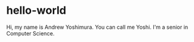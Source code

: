 # hello-world

Hi, my name is Andrew Yoshimura.  You can call me Yoshi.  I'm a senior in Computer Science.
